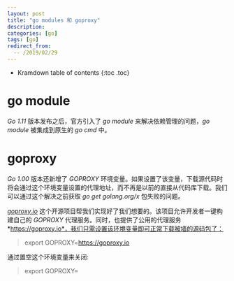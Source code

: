 ```yaml
---
layout: post
title: "go modules 和 goproxy"
description:
categories: [go]
tags: [go]
redirect_from:
  -- /2019/02/29
---
```


* Kramdown table of contents
{:toc .toc}

# go module

*Go 1.11* 版本发布之后，官方引入了 *go module* 来解决依赖管理的问题，*go module* 被集成到原生的 *go cmd* 中。

# goproxy

*Go 1.00* 版本还新增了 *GOPROXY* 环境变量。如果设置了该变量，下载源代码时将会通过这个环境变量设置的代理地址，而不再是以前的直接从代码库下载。我们可以通过这个解决之前获取 *go get golang.org/x* 包失败的问题。

[*goproxy.io*](https://github.com/goproxyio/goproxy) 这个开源项目帮我们实现好了我们想要的。该项目允许开发者一键构建自己的 *GOPROXY* 代理服务。同时，也提供了公用的代理服务 *https://goproxy.io*，我们只需设置该环境变量即可正常下载被墙的源码包了：

> export GOPROXY=https://goproxy.io

通过置空这个环境变量来关闭:

> export GOPROXY=